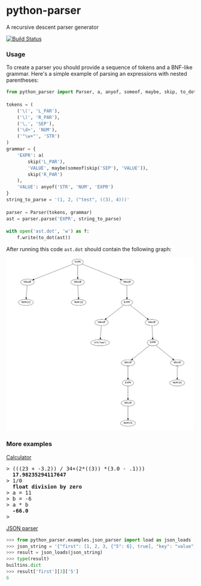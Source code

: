 # python-parser
A recursive descent parser generator

[![Build Status](https://travis-ci.org/qweeze/python-parser.svg?branch=master)](https://travis-ci.org/qweeze/python-parser)

### Usage
To create a parser you should provide a sequence of tokens and a BNF-like grammar. Here's a simple example of parsing an expressions with nested parentheses:
```python
from python_parser import Parser, a, anyof, someof, maybe, skip, to_dot

tokens = (
    ('\(', 'L_PAR'),
    ('\)', 'R_PAR'),
    ('\,', 'SEP'),
    ('\d+', 'NUM'),
    ('"\w+"', 'STR')
)
grammar = {
    'EXPR': a(
        skip('L_PAR'),
        'VALUE', maybe(someof(skip('SEP'), 'VALUE')),
        skip('R_PAR')
    ),
    'VALUE': anyof('STR', 'NUM', 'EXPR')
}
string_to_parse = '(1, 2, ("test", ((3), 4)))'

parser = Parser(tokens, grammar)
ast = parser.parse('EXPR', string_to_parse)

with open('ast.dot', 'w') as f:
    f.write(to_dot(ast))
```

After running this code `ast.dot` should contain the following graph:
<p align="center">
  <img src="https://github.com/qweeze/python-parser/raw/master/python_parser/examples/output.png?raw=true" alt="Ast graph"/>

### More examples
[Calculator](python_parser/examples/calc.py)
<pre>
> (((23 + -3.2)) / 34+(2*((3)) *(3.0 - .1)))
  <b>17.98235294117647</b>
> 1/0
  <b>float division by zero</b>
> a = 11
> b = -6
> a * b
  <b><red>-66.0</red></b>
> 
</pre>
[JSON parser](python_parser/examples/json_parser.py)
```python
>>> from python_parser.examples.json_parser import load as json_loads
>>> json_string = '{"first": [1, 2, 3, {"5": 6}, true], "key": "value", "1": 2}'
>>> result = json_loads(json_string)
>>> type(result)
builtins.dict
>>> result['first'][3]['5']
6
```
